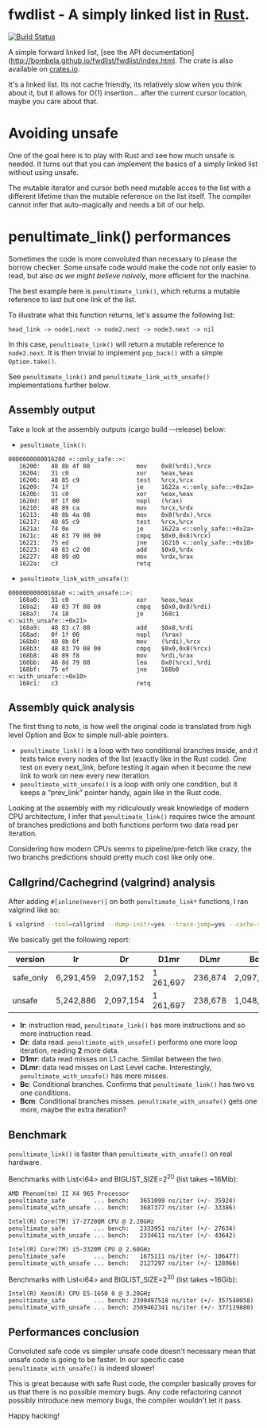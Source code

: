 #  fwdlist - A simply linked list in [Rust](https://www.rust-lang.org/).

[![Build Status](https://travis-ci.org/bombela/fwdlist.svg?branch=master)](https://travis-ci.org/bombela/fwdlist)

A simple forward linked list, [see the API documentation](http://bombela.github.io/fwdlist/fwdlist/index.html.
The crate is also available on [crates.io](https://crates.io/crates/fwdlist).

It's a linked list. Its not cache friendly, its relatively slow when you think
about it, but it allows for O(1) insertion... after the current cursor
location, maybe you care about that.

# Avoiding unsafe
One of the goal here is to play with Rust and see how much unsafe is needed. It turns
out that you can implement the basics of a simply linked list without using
unsafe.

The mutable iterator and cursor both need mutable acces to the list with a different lifetime
than the mutable reference on the list itself.
The compiler cannot infer that auto-magically and needs a bit of our help.

# penultimate_link() performances

Sometimes the code is more convoluted than necessary to please the borrow
checker. Some unsafe code would make the code not only easier to read, but also
*as we might believe naively*, more efficient for the machine.

The best example here is `penultimate_link()`, which returns a mutable reference
to last but one link of the list.

To illustrate what this function returns, let's assume the following list:

```text
head_link -> node1.next -> node2.next -> node3.next -> nil
```

In this case, `penultimate_link()` will return a mutable reference to
`node2.next`. It is then trivial to implement `pop_back()` with a simple
`Option.take()`.

See `penultimate_link()` and `penultimate_link_with_unsafe()` implementations
further below.

## Assembly output

Take a look at the assembly outputs (cargo build --release) below:

* `penultimate_link()`:

```gas
0000000000016200 <::only_safe::>:
   16200:	48 8b 4f 08          	mov    0x8(%rdi),%rcx
   16204:	31 c0                	xor    %eax,%eax
   16206:	48 85 c9             	test   %rcx,%rcx
   16209:	74 1f                	je     1622a <::only_safe::+0x2a>
   1620b:	31 c0                	xor    %eax,%eax
   1620d:	0f 1f 00             	nopl   (%rax)
   16210:	48 89 ca             	mov    %rcx,%rdx
   16213:	48 8b 4a 08          	mov    0x8(%rdx),%rcx
   16217:	48 85 c9             	test   %rcx,%rcx
   1621a:	74 0e                	je     1622a <::only_safe::+0x2a>
   1621c:	48 83 79 08 00       	cmpq   $0x0,0x8(%rcx)
   16221:	75 ed                	jne    16210 <::only_safe::+0x10>
   16223:	48 83 c2 08          	add    $0x8,%rdx
   16227:	48 89 d0             	mov    %rdx,%rax
   1622a:	c3                   	retq
```
* `penultimate_link_with_unsafe()`:

```gas
00000000000168a0 <::with_unsafe::>:
   168a0:	31 c0                	xor    %eax,%eax
   168a2:	48 83 7f 08 00       	cmpq   $0x0,0x8(%rdi)
   168a7:	74 18                	je     168c1 <::with_unsafe::+0x21>
   168a9:	48 83 c7 08          	add    $0x8,%rdi
   168ad:	0f 1f 00             	nopl   (%rax)
   168b0:	48 8b 0f             	mov    (%rdi),%rcx
   168b3:	48 83 79 08 00       	cmpq   $0x0,0x8(%rcx)
   168b8:	48 89 f8             	mov    %rdi,%rax
   168bb:	48 8d 79 08          	lea    0x8(%rcx),%rdi
   168bf:	75 ef                	jne    168b0 <::with_unsafe::+0x10>
   168c1:	c3                   	retq
```
## Assembly quick analysis

The first thing to note, is how well the original code is translated from high
level Option and Box to simple null-able pointers.

* `penultimate_link()` is a loop with two conditional branches inside, and it
  tests twice every nodes of the list (exactly like in the Rust code). One test
on every next_link, before testing it again when it become the new link to work
on new every new iteration.
* `penultimate_with_unsafe()` is a loop with only one condition, but it keeps a
  “prev_link” pointer handy, again like in the Rust code.

Looking at the assembly with my ridiculously weak knowledge of modern CPU
architecture, I infer that `penultimate_link()` requires twice the amount of
branches predictions and both functions perform two data read per iteration.

Considering how modern CPUs seems to pipeline/pre-fetch like crazy, the two
branchs predictions should pretty much cost like only one.

## Callgrind/Cachegrind (valgrind) analysis

After adding `#[inline(never)]` on both `penultimate_link*` functions, I ran
valgrind like so:

```sh
$ valgrind --tool=callgrind --dump-instr=yes --trace-jump=yes --cache-sim=yes --branch-sim=yes --collect-atstart=no --toggle-collect=*penultimate_link* target/release/fwdlist... --test one_penultimate
```
We basically get the following report:

| version   | Ir        | Dr        | D1mr      | DLmr    | Bc        | Bcm |
|-----------|-----------|-----------|-----------|---------|-----------|-----|
| safe_only | 6,291,459 | 2,097,152 | 1 261,697 | 236,874 | 2,097,151 | 4   |
| unsafe    | 5,242,886 | 2,097,154 | 1 261,697 | 238,678 | 1,048,577 | 5   |

* **Ir**: instruction read, `penultimate_link()` has more instructions and so
  more instruction read.
* **Dr**: data read. `penultimate_with_unsafe()` performs one more loop
  iteration, reading **2** more data.
* **D1mr**: data read misses on L1 cache. Similar between the two.
* **DLmr**: data read misses on Last Level cache. Interestingly,
  `penultimate_with_unsafe()` has more misses.
* **Bc**: Conditional branches. Confirms that `penultimate_link()` has two vs
  one conditions.
* **Bcm**: Conditional branches misses. `penultimate_with_unsafe()` gets one
  more, maybe the extra iteration?

## Benchmark

`penultimate_link()` is faster than `penultimate_with_unsafe()` on real hardware.

Benchmarks with List\<i64\> and BIGLIST_SIZE=2<sup>20</sup> (list takes ~16Mib):

```text
AMD Phenom(tm) II X4 965 Processor
penultimate_safe        ... bench:   3651099 ns/iter (+/- 35924)
penultimate_with_unsafe ... bench:   3687377 ns/iter (+/- 33386)

Intel(R) Core(TM) i7-2720QM CPU @ 2.20GHz
penultimate_safe        ... bench:   2333951 ns/iter (+/- 27634)
penultimate_with_unsafe ... bench:   2334611 ns/iter (+/- 43642)

Intel(R) Core(TM) i5-3320M CPU @ 2.60GHz
penultimate_safe        ... bench:   1675111 ns/iter (+/- 106477)
penultimate_with_unsafe ... bench:   2127297 ns/iter (+/- 128966)
```

Benchmarks with List\<i64\> and BIGLIST_SIZE=2<sup>30</sup> (list takes ~16Gib):

```text
Intel(R) Xeon(R) CPU E5-1650 0 @ 3.20GHz
penultimate_safe        ... bench: 2399497518 ns/iter (+/- 357540058)
penultimate_with_unsafe ... bench: 2509462341 ns/iter (+/- 377119880)
```
## Performances conclusion

Convoluted safe code vs simpler unsafe code doesn't necessary mean that unsafe
code is going to be faster. In our specific case `penultimate_with_unsafe()` is
indeed slower!

This is great because with safe Rust code, the compiler basically proves
for us that there is no possible memory bugs. Any code refactoring cannot
possibly introduce new memory bugs, the compiler wouldn't let it pass.


Happy hacking!
